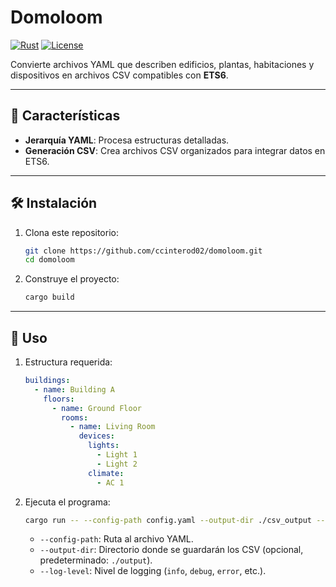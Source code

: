 
# Domoloom

[![Rust](https://img.shields.io/badge/Rust-Edition%202021-orange)](https://www.rust-lang.org)
[![License](https://img.shields.io/badge/License-MIT-blue)](./LICENSE)

Convierte archivos YAML que describen edificios, plantas, habitaciones y dispositivos en archivos CSV compatibles con **ETS6**.

---

## 🚀 Características

- **Jerarquía YAML**: Procesa estructuras detalladas.
- **Generación CSV**: Crea archivos CSV organizados para integrar datos en ETS6.

---

## 🛠️ Instalación

1. Clona este repositorio:
   ```bash
   git clone https://github.com/ccinterod02/domoloom.git
   cd domoloom
   ```

2. Construye el proyecto:
   ```bash
   cargo build
   ```

---

## 🚀 Uso

1. Estructura requerida:

   ```yaml
   buildings:
     - name: Building A
       floors:
         - name: Ground Floor
           rooms:
             - name: Living Room
               devices:
                 lights:
                   - Light 1
                   - Light 2
                 climate:
                   - AC 1
   ```

2. Ejecuta el programa:
   ```bash
   cargo run -- --config-path config.yaml --output-dir ./csv_output --log-level info
   ```

   - `--config-path`: Ruta al archivo YAML.
   - `--output-dir`: Directorio donde se guardarán los CSV (opcional, predeterminado: `./output`).
   - `--log-level`: Nivel de logging (`info`, `debug`, `error`, etc.).

